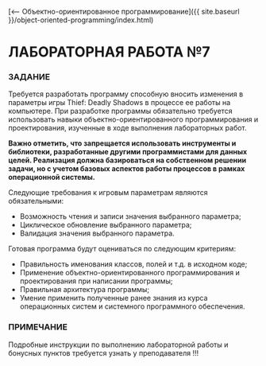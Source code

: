 [⟵ Объектно-ориентированное программирование]({{ site.baseurl }}/object-oriented-programming/index.html)

# **ЛАБОРАТОРНАЯ РАБОТА №7**

### **ЗАДАНИЕ**

Требуется разработать программу способную вносить изменения в параметры игры Thief: Deadly Shadows в процессе ее работы на компьютере. При разработке программы обязательно требуется использовать навыки объектно-ориентированного программирования и проектирования, изученные в ходе выполнения лабораторных работ.

**Важно отметить, что запрещается использовать инструменты и библиотеки, разработанные другими программистами для данных целей. Реализация должна базироваться на собственном решении задачи, но с учетом базовых аспектов работы процессов в рамках операционной системы.**

Следующие требования к игровым параметрам являются обязательными:
*	Возможность чтения и записи значения выбранного параметра;
*	Циклическое обновление выбранного параметра;
*	Валидация значения выбранного параметра.

Готовая программа будут оцениваться по следующим критериям:
*	Правильность именования классов, полей и т.д. в исходном коде;
*	Применение объектно-ориентированного программирования и проектирования при написании программы;
*	Правильная архитектура программы;
*	Умение применить полученные ранее знания из курса операционных систем и системного программного обеспечения.

### **ПРИМЕЧАНИЕ**

Подробные инструкции по выполнению лабораторной работы и бонусных пунктов требуется узнать у преподавателя !!!
